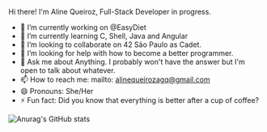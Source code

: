 
Hi there! I'm Aline Queiroz, Full-Stack Developer in progress.

- 🔭 I’m currently working on @EasyDiet
- 🌱 I’m currently learning C, Shell, Java and Angular
- 👯 I’m looking to collaborate on 42 São Paulo as Cadet.
- 🤔 I’m looking for help with how to become a better programmer.
- 💬 Ask me about Anything. I probably won't have the answer but I'm open to talk about whatever.
- 📫 How to reach me: mailto: alinequeirozagq@gmail.com
- 😄 Pronouns: She/Her
- ⚡ Fun fact: Did you know that everything is better after a cup of coffee?


![Anurag's GitHub stats](https://github-readme-stats.vercel.app/api?username=alineagq&show_icons=true&theme=radical)
